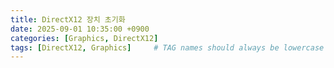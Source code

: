 ```yaml
---
title: DirectX12 장치 초기화
date: 2025-09-01 10:35:00 +0900
categories: [Graphics, DirectX12]
tags: [DirectX12, Graphics]     # TAG names should always be lowercase
---
```

